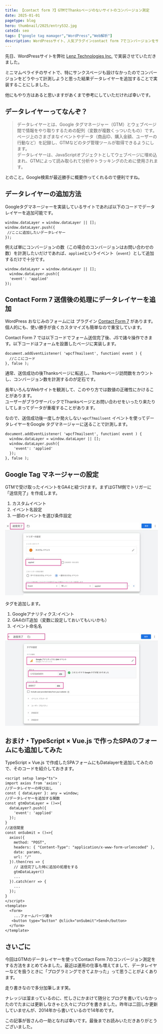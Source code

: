 ```yaml
---
title: 【contact form 7】GTMでThanksページのないサイトのコンバージョン測定
date: 2025-01-01
pagetype: blog
hero: thumbnail/2025/entry532.jpg
cateId: seo
tags: ["google tag mamager","WordPress","Web解析"]
description: WordPressサイト、人気プラグインcontact form 7でコンバージョンをサクッと数える方法をGoogle Tag Managerのdata layerで計測する方法をご紹介します。
---
```


先日、WordPressサイトを弊社 [Lenz Technologies Inc.](https://lenz-ph.com/) で実装させていただきました。

ミニマムペライチのサイトで、特にサンクスページも設けなかったのでコンバージョンをどうやって計測しようと思った結果データレイヤーを追加することで実装することにしました。

他にもやり方はあると思いますがあくまで参考にしていただければ幸いです。

<prof></prof>

## データレイヤーってなんぞ？

> データレイヤーとは、Google タグマネージャー（GTM）とウェブページ間で情報をやり取りするための配列（変数が複数くっついたもの）です。ページ上のさまざまなイベントやデータ（商品ID、購入金額、ユーザーの行動など）を記録し、GTMなどのタグ管理ツールが取得できるようにします。<br>
> データレイヤーは、JavaScriptオブジェクトとしてウェブページに埋め込まれ、GTMによって読み取られて分析やトラッキングのために使用されます。

とのこと。Google検索が最近勝手に概要作ってくれるので便利ですね。

## データレイヤーの追加方法
Googleタグマネージャーを実装しているサイトであれば以下のコードでデータレイヤーを追加可能です。

```js:title=JS
window.dataLayer = window.dataLayer || [];
window.dataLayer.push({
 //ここに追加したいデータレイヤー
});
```
例えば単にコンバージョンの数（この場合のコンバージョンはお問い合わせの数）を計測したいだけであれば、`applied`というイベント（`event`）として追加するだけで十分です。

```js:title=JS
window.dataLayer = window.dataLayer || [];
  window.dataLayer.push({
  'event': 'applied'
});
```
## Contact Form 7 送信後の処理にデータレイヤーを追加
WordPress おなじみのフォームには プラグイン [Contact Form 7](https://wordpress.org/plugins/contact-form-7/) があります。個人的にも、使い勝手が良くカスタマイズも簡単なので重宝しています。

Contact Form 7 では以下コードでフォーム送信完了後、JSで諸々操作できます。以下コードはフォームを設置したページに実装します。

```js:title=JS
document.addEventListener( 'wpcf7mailsent', function( event ) {
  //ここにコード
}, false );
```

通常、送信成功の後Thanksページに転送し、Thanksページ訪問数をカウントし、コンバージョン数を計測するのが定石です。

長年いろんなWebサイトを観測して、このやり方では数値の正確性にかけることがあります。<br>
ユーザーがブラウザーバックでThanksページとお問い合わせをいったり来たりしてしまってデータが重複することがあります。

なので、送信成功後一度しか発火しない `wpcf7mailsent` イベントを使ってデータレイヤーをGoogle タグマネージャーに送ることで計測します。

```js:title=JS
document.addEventListener( 'wpcf7mailsent', function( event ) {
  window.dataLayer = window.dataLayer || [];
  window.dataLayer.push({
    'event': 'applied'
  });
}, false );
```
## Google Tag マネージャーの設定

GTMで受け取ったイベントをGA4と紐づけます。まずはGTM側でトリガーに「送信完了」を作成します。

1. カスタムイベント
2. イベント名設定
3. 一部のイベントを選び条件設定

![トリガー送信完了](./images/2025/01/entry532-2.jpg)

タグを追加します。

1. Googleアナリティクス:イベント
2. GA4のIT追加（変数に設定しておいてもいいかも）
3. イベント命名名

![タグ送信完了](./images/2025/01/entry532-1.jpg)

## おまけ・TypeScript × Vue.js で作ったSPAのフォームにも追加してみた
TypeScript × Vue.js で作成したSPAフォームにもDatalayerを追加してみたので、そのコードを紹介しておきます。

```JS:title=コード
<script setup lang="ts">
import axios from 'axios';
//データレイヤーの呼び出し
const { dataLayer }: any = window;
//データレイヤーを追加する関数
const gtmDataLayer = ()=>{
  dataLayer?.push({
    'event': 'applied'
  });
}
//送信閭里
const onSubmit = ()=>{
  axios({
    method: "POST",
    headers: { "Content-Type": "application/x-www-form-urlencoded" },
    data: params,
    url: "/"
  }).then(res => {
    // 送信完了した時に追加の処理をする
    gtmDataLayer()
    ...
  }).catch(err => {
    ...
  });
}
</script>
<template>
  <form>
    ...フォームパーツ諸々
   <button type="button" @click="onSubmit">Send</button>
  </form>
</template>
```
## さいごに
今回はGTMのデータレイヤーを使ってContact Form 7のコンバージョン測定をする方法をまとめてみました。最近は運用の仕事も増えてまして、データレイヤーなどを扱うときに「プログラミングできてよかった」って思うことがよくあります。

走り書きなので多分加筆します笑。

ナレッジは溜まっているのに、忙しさにかまけて随分とブログを書いていなかったのでたまには更新しなきゃと久々にブログを書きました。昨年は二回しか更新していませんが、2014年から書いているので14年めです。

この記事が皆さんの一助となれば幸いです。最後までお読みいただきありがとうございました。
